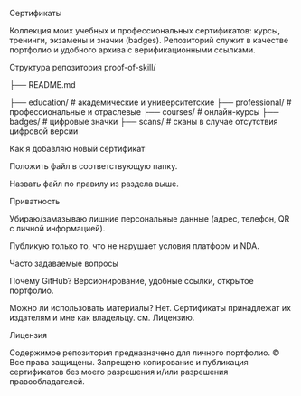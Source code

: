 Сертификаты

Коллекция моих учебных и профессиональных сертификатов: курсы, тренинги, экзамены и значки (badges). Репозиторий служит в качестве портфолио и удобного архива с верификационными ссылками.

Структура репозитория
proof-of-skill/

├── README.md

├── education/           # академические и университетские
├── professional/        # профессиональные и отраслевые
├── courses/             # онлайн-курсы 
├── badges/              # цифровые значки 
├── scans/               # сканы в случае отсутствия цифровой версии

Как я добавляю новый сертификат

Положить файл в соответствующую папку.

Назвать файл по правилу из раздела выше.

Приватность

Убираю/замазываю лишние персональные данные (адрес, телефон, QR с личной информацией).

Публикую только то, что не нарушает условия платформ и NDA.

Часто задаваемые вопросы

Почему GitHub? Версионирование, удобные ссылки, открытое портфолио.

Можно ли использовать материалы? Нет. Сертификаты принадлежат их издателям и мне как владельцу. см. Лицензию.

Лицензия

Содержимое репозитория предназначено для личного портфолио.
© Все права защищены. Запрещено копирование и публикация сертификатов без моего разрешения и/или разрешения правообладателей.
